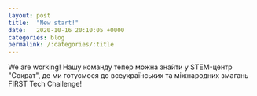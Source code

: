 ```yaml
---
layout: post
title:  "New start!"
date:   2020-10-16 20:10:05 +0000
categories: blog
permalink: /:categories/:title 
---
```

We are working!
Нашу команду тепер можна знайти у STEM-центр "Сократ", де ми готуємося до всеукраїнських та міжнародних змагань FIRST Tech Challenge!
